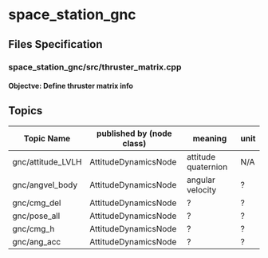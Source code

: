 # space_station_gnc

## Files Specification

### space_station_gnc/src/thruster_matrix.cpp
#### Objectve: Define thruster matrix info

## Topics

| Topic Name | published by (node class) | meaning | unit |
| ---- | ---- | ---- | ---- |
| gnc/attitude_LVLH | AttitudeDynamicsNode | attitude quaternion | N/A |
| gnc/angvel_body | AttitudeDynamicsNode | angular velocity | ? |
| gnc/cmg_del | AttitudeDynamicsNode | ? | ? |
| gnc/pose_all | AttitudeDynamicsNode | ? | ? |
| gnc/cmg_h | AttitudeDynamicsNode | ? | ? |
| gnc/ang_acc | AttitudeDynamicsNode | ? | ? |
